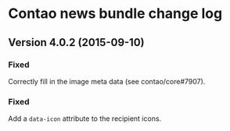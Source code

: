 Contao news bundle change log
=============================

Version 4.0.2 (2015-09-10)
--------------------------

### Fixed
Correctly fill in the image meta data (see contao/core#7907).

### Fixed
Add a `data-icon` attribute to the recipient icons.
